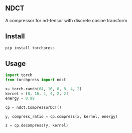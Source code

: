 ## NDCT
A compressor for nd-tensor with discrete cosine transform
## Install
```python
pip install torchpress
```
## Usage
```python
import torch
from torchpress import ndct

x= torch.randn(64, 16, 8, 8, 4, 2)
kernel = [8, 16, 4, 4, 2, 2]
energy = 0.99

cp = ndct.CompressorDCT()

y, compress_ratio = cp.compress(x, kernel, energy)

z = cp.decompress(y, kernel)
```
